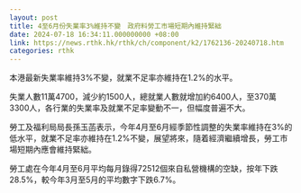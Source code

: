 ```yaml
---
layout: post
title: 4至6月份失業率3%維持不變　政府料勞工市場短期內維持緊絀
date: 2024-07-18 16:34:11.000000000 +08:00
link: https://news.rthk.hk/rthk/ch/component/k2/1762136-20240718.htm
categories: rthk
---
```


本港最新失業率維持3%不變，就業不足率亦維持在1.2%的水平。

失業人數11萬4700，減少約1500人，總就業人數就增加約6400人，至370萬3300人，各行業的失業率及就業不足率變動不一，但幅度普遍不大。

勞工及福利局局長孫玉菡表示，今年4月至6月經季節性調整的失業率維持在3%的低水平，就業不足率亦維持在1.2%不變，展望將來，隨着經濟繼續增長，勞工市場短期內應會維持緊絀。
 
勞工處在今年4月至6月平均每月錄得72512個來自私營機構的空缺，按年下跌28.5%，較今年3月至5月的平均數字下跌6.7%。
